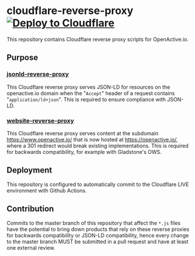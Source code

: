 # cloudflare-reverse-proxy [![Deploy to Cloudflare](https://github.com/openactive/cloudflare-reverse-proxy/workflows/Deploy%20to%20Cloudflare/badge.svg)](https://github.com/openactive/cloudflare-reverse-proxy/actions)
This repository contains Cloudflare reverse proxy scripts for OpenActive.io.

## Purpose

### [jsonld-reverse-proxy](jsonld-reverse-proxy/index.js)
This Cloudflare reverse proxy serves JSON-LD for resources on the openactive.io domain when the "`Accept`" header of a request contains "`application/ld+json`". This is required to ensure compliance with JSON-LD.

### [website-reverse-proxy](website-reverse-proxy/index.js)
This Cloudflare reverse proxy serves content at the subdomain https://www.openactive.io/ that is now hosted at https://openactive.io/, where a 301 redirect would break existing implementations. This is required for backwards compatibility, for example with Gladstone's OWS.

## Deployment 

This repository is configured to automatically commit to the Cloudflare LIVE environment with Github Actions.

## Contribution
Commits to the master branch of this repository that affect the `*.js` files have the potential to bring down products that rely on these reverse proxies for backwards compatibility or JSON-LD compatibility, hence every change to the master branch MUST be submitted in a pull request and have at least one external review.
